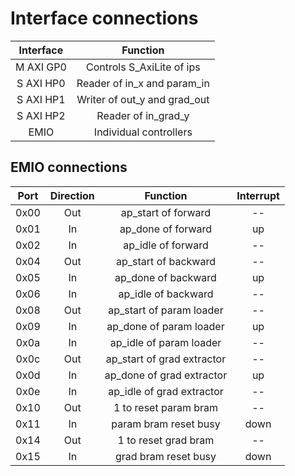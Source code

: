 # Interface connections
| Interface |           Function           |
| :-------: | :--------------------------: |
| M AXI GP0 |  Controls S_AxiLite of ips   |
| S AXI HP0 | Reader of in_x and param_in  |
| S AXI HP1 | Writer of out_y and grad_out |
| S AXI HP2 |     Reader of in_grad_y      |
|   EMIO    |    Individual controllers    |

## EMIO connections
| Port  | Direction |          Function          | Interrupt |
| :---: | :-------: | :------------------------: | :-------: |
| 0x00  |    Out    |    ap_start of forward     |    --     |
| 0x01  |    In     |     ap_done of forward     |    up     |
| 0x02  |    In     |     ap_idle of forward     |    --     |
| 0x04  |    Out    |    ap_start of backward    |    --     |
| 0x05  |    In     |    ap_done of backward     |    up     |
| 0x06  |    In     |    ap_idle of backward     |    --     |
| 0x08  |    Out    |  ap_start of param loader  |    --     |
| 0x09  |    In     |  ap_done of param loader   |    up     |
| 0x0a  |    In     |  ap_idle of param loader   |    --     |
| 0x0c  |    Out    | ap_start of grad extractor |    --     |
| 0x0d  |    In     | ap_done of grad extractor  |    up     |
| 0x0e  |    In     | ap_idle of grad extractor  |    --     |
| 0x10  |    Out    |   1 to reset param bram    |    --     |
| 0x11  |    In     |   param bram reset busy    |   down    |
| 0x14  |    Out    |    1 to reset grad bram    |    --     |
| 0x15  |    In     |    grad bram reset busy    |   down    |
